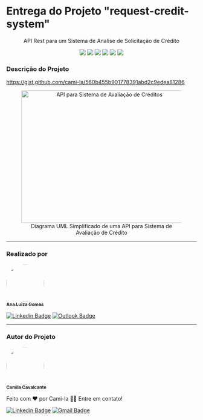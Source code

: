 <h1>Entrega do Projeto "request-credit-system"</h1>
<p align="center">API Rest para um Sistema de Analise de Solicitação de Crédito</p>
<p align="center">
     <a alt="Java">
        <img src="https://img.shields.io/badge/Java-v17-blue.svg" />
    </a>
    <a alt="Kotlin">
        <img src="https://img.shields.io/badge/Kotlin-v1.7.22-purple.svg" />
    </a>
    <a alt="Spring Boot">
        <img src="https://img.shields.io/badge/Spring%20Boot-v3.0.3-brightgreen.svg" />
    </a>
    <a alt="Gradle">
        <img src="https://img.shields.io/badge/Gradle-v7.6-lightgreen.svg" />
    </a>
    <a alt="H2 ">
        <img src="https://img.shields.io/badge/H2-v2.1.214-darkblue.svg" />
    </a>
    <a alt="Flyway">
        <img src="https://img.shields.io/badge/Flyway-v9.5.1-red.svg">
    </a>
</p>

<h3>Descrição do Projeto</h3>

<p><a href="https://gist.github.com/cami-la/560b455b901778391abd2c9edea81286">https://gist.github.com/cami-la/560b455b901778391abd2c9edea81286</a></p>
<figure>
<p align="center">
  <img src="https://i.imgur.com/7phya16.png" height="350" width="450" alt="API para Sistema de Avaliação de Créditos"/><br>
  Diagrama UML Simplificado de uma API para Sistema de Avaliação de Crédito
</p>
</figure>
<hr>
<h3>Realizado por</h3>
<a href="https://www.linkedin.com/in/ana-luiza-gomes-nunes/">
<img style="border-radius: 50%;" src="https://avatars.githubusercontent.com/analuizagn" width="100px;" alt=""/>
<br />
<sub><b>Ana Luiza Gomes</b></sub></a> <a href="https://www.linkedin.com/in/ana-luiza-gomes-nunes/" title="LinkedIn"></a>

[![Linkedin Badge](https://img.shields.io/badge/-Ana_Luiza_Gomes_Nunes-0A66C2?style=flat-square&logo=Linkedin&logoColor=white&link=https://www.linkedin.com/in/ana-luiza-gomes-nunes/)](https://www.linkedin.com/in/ana-luiza-gomes-nunes/)
[![Outlook Badge](https://img.shields.io/badge/-analuizagn@hotmail.com-0078D4?style=flat-square&logo=MicrosoftOutlook&logoColor=white&link=mailto:analuizagn@hotmail.com)](mailto:analuizagn@hotmail.com)

<hr>
<h3>Autor do Projeto</h3>

<a href="https://www.linkedin.com/in/cami-la/">
 <img style="border-radius: 50%;" src="https://avatars.githubusercontent.com/u/64323124?v=4" width="100px;" alt=""/>
 <br />
 <sub><b>Camila Cavalcante</b></sub></a> <a href="https://www.instagram.com/camimi_la/" title="Instagram"></a>

Feito com ❤️ por Cami-la 👋🏽 Entre em contato!

[![Linkedin Badge](https://img.shields.io/badge/-Camila-0A66C2?style=flat-square&logo=Linkedin&logoColor=white&link=https://www.linkedin.com/in/cami-la/)](https://www.linkedin.com/in/cami-la/)
[![Gmail Badge](https://img.shields.io/badge/-camiladsantoscavalcante@gmail.com-c14438?style=flat-square&logo=Gmail&logoColor=white&link=mailto:camiladsantoscavalcante@gmail.com)](mailto:camiladsantoscavalcante@gmail.com)
